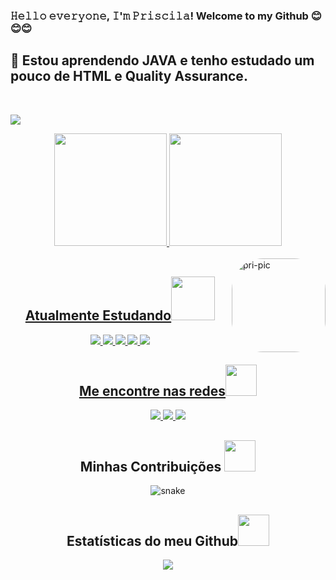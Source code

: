    ###    𝙷𝚎𝚕𝚕𝚘 𝚎𝚟𝚎𝚛𝚢𝚘𝚗𝚎, 𝙸'𝚖 𝙿𝚛𝚒𝚜𝚌𝚒𝚕𝚊! Welcome to my Github 😊😊😊
   <h2>🌱 Estou aprendendo JAVA e tenho estudado um pouco de HTML e Quality Assurance. </h2> 

  <br> 
  
 <p align="center">
 
</p align="center">
<img src="https://thumbs.gfycat.com/BetterHandmadeGull-size_restricted.gif" />
<p align="center">
  
  <div align="center">
  <a href="https://github.com/nyunn">
  <img height="180em" src="https://github-readme-stats.vercel.app/api?username=nyunn&show_icons=true&theme=dracula&include_all_commits=true&count_private=true"/>
  <img height="180em" src="https://github-readme-stats.vercel.app/api/top-langs/?username=nyunn&layout=compact&langs_count=7&theme=dracula"/>
</div>
<div style="display: inline_block"><br>
  
  
 <img align="right" alt="pri-pic" height="150" style="border-radius:50px;" src="https://cdn.discordapp.com/attachments/970044947493437510/983658101959962684/download20220602060542.png">
</div>
  
    
  <h2 align="center">Atualmente Estudando<img src="https://github.com/ritik307/ritik307/blob/main/images/laptop.gif" width="70"></h2>
 
    
  <p align="center">
    <img src="https://img.shields.io/badge/-java-E34A86?style=flat-square&logo=java"/>
    <img src="https://img.shields.io/badge/-Git-black?style=flat-square&logo=git"/>
    <img src="https://img.shields.io/badge/-GitHub-orange?style=flat-square&logo=github"/>
    <img src="https://img.shields.io/badge/-HTML5-E34F26?style=flat-square&logo=html5&logoColor=white"/>
    <img src="https://img.shields.io/badge/-QA-blue?style=flat-square&logo=QA"/>
  </p>
     
  <h2 align="center">Me encontre nas redes<img src="https://media0.giphy.com/media/jqNPzdTTxQfOgOqpO4/source.gif" width="50"></h2>
     
<p align="center">
<!-- <img src="https://img.shields.io/badge/-ritik-purple?style=flat-square&logo=instagram&logoColor=white&link=https://www.instagram.com/pinkdogg307/"/> -->
<a href="mailto: end.sylle@gmail.com">
 <img src="https://img.shields.io/badge/-PriscilaMass-c14438?style=flat-square&logo=Gmail&logoColor=white&link=mailto:ritikpr307@gmail.com"/>
</a>
<a href="https://www.linkedin.com/in/priscila-mass-906500227/%22%3E">
 <img src="https://img.shields.io/badge/-PriscilaMass-blue?style=flat-square&logo=Linkedin&logoColor=white&link=https://www.linkedin.com/in/priscila-mass-906500227/%22%3E"/>
</a>
<a href="https://twitter.com/bxllys_">
 <img src="https://img.shields.io/badge/-bxllys-blue?style=flat-square&logo=twitter&logoColor=white&link=https://https://twitter.com/bxllys_"/>
</a>
</p>
     
 <h2 align="center">
  Minhas Contribuições <img src="https://media.giphy.com/media/xUA7aZeLE2e0P7Znz2/giphy.gif" width="50">
</h2>
<p align="center">
  <img src="https://github.com/nyunn/nyunn/raw/output/github-contribution-grid-snake.svg" alt="snake"></center>
</p>

<h2 align="center">
  Estatísticas do meu Github<img src="https://media.giphy.com/media/VgCDAzcKvsR6OM0uWg/giphy.gif" width="50">
</h2>

<p align = "center">
 <img src="https://activity-graph.herokuapp.com/graph?username=nyunn&theme=redical">
</p> 

 
  
  
  






